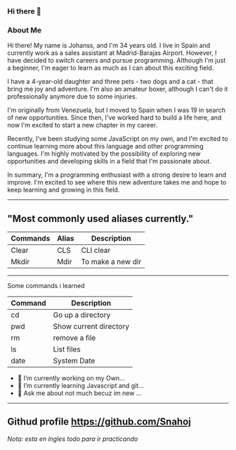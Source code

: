 ### Hi there 👋


### **About Me**

Hi there! My name is Johanss, and I'm 34 years old. I live in Spain and currently work as a sales assistant at Madrid-Barajas Airport. However, I have decided to switch careers and pursue programming. Although I'm just a beginner, I'm eager to learn as much as I can about this exciting field.

I have a 4-year-old daughter and three pets - two dogs and a cat - that bring me joy and adventure. I'm also an amateur boxer, although I can't do it professionally anymore due to some injuries.

I'm originally from Venezuela, but I moved to Spain when I was 19 in search of new opportunities. Since then, I've worked hard to build a life here, and now I'm excited to start a new chapter in my career.

Recently, I've been studying some JavaScript on my own, and I'm excited to continue learning more about this language and other programming languages. I'm highly motivated by the possibility of exploring new opportunities and developing skills in a field that I'm passionate about.

In summary, I'm a programming enthusiast with a strong desire to learn and improve. I'm excited to see where this new adventure takes me and hope to keep learning and growing in this field.

-------------
## "Most commonly used aliases currently."
| Commands | Alias | Description      | 
| -------- | ------| -----------      |
| Clear    | CLS   | CLI clear        |
| Mkdir    | Mdir  | To make a new dir| 
-------------------------------------------------------
Some commands i learned 

| Command | Description             |
| ---------| ---------------------  |
| cd       | Go up a directory      |
| pwd      | Show current directory |
| rm       | remove a file          |
| ls       | List files             |
| date     | System Date            |



- 🔭 I’m currently working on my Own...
- 🌱 I’m currently learning Javascript and git...
- 💬 Ask me about not much becuz im new ...
---------------------------------------------------
**Githud profile https://github.com/Snahoj**
---------------------------------------------------
*Nota: esta en ingles todo para ir practicando*
<!--
**Snahoj/Snahoj** is a ✨ _special_ ✨ repository because its `README.md` (this file) appears on your GitHub profile.
   
  
-->
